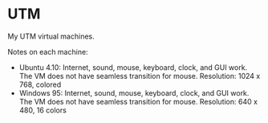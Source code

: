 # UTM
My UTM virtual machines.

Notes on each machine:

 - Ubuntu 4.10: Internet, sound, mouse, keyboard, clock, and GUI work. The VM does not have seamless transition for mouse. Resolution: 1024 x 768, colored
 - Windows 95: Internet, sound, mouse, keyboard, clock, and GUI work. The VM does not have seamless transition for mouse. Resolution: 640 x 480, 16 colors
